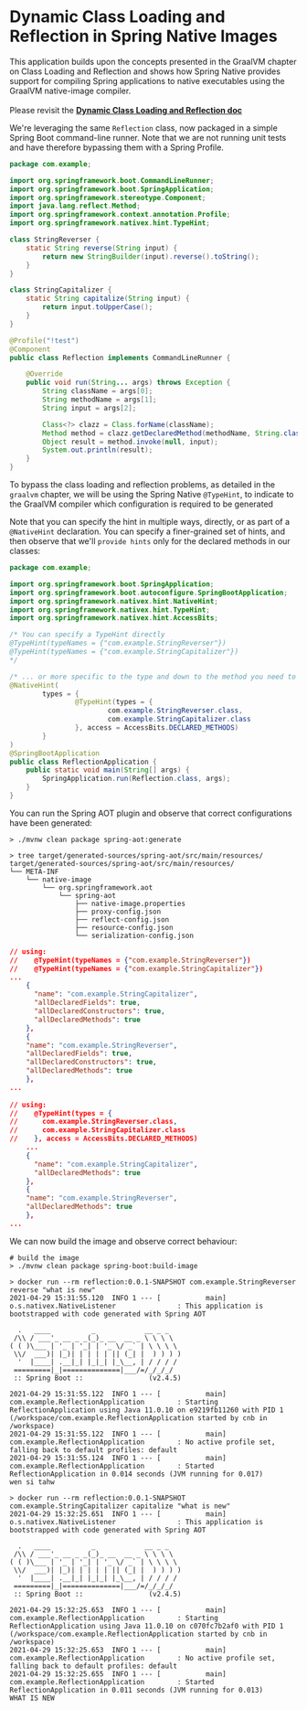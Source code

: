 # Dynamic Class Loading and Reflection in Spring Native Images

This application builds upon the concepts presented in the GraalVM chapter on Class Loading and Reflection and shows how Spring Native provides support
for compiling Spring applications to native executables using the GraalVM native-image compiler.
<br><br>
Please revisit the **[Dynamic Class Loading and Reflection doc](../../graalvm/reflection/README.md)**

We're leveraging the same `Reflection` class, now packaged in a simple Spring Boot command-line runner. 
Note that we are not running unit tests and have therefore bypassing them with a Spring Profile.
```java
package com.example;

import org.springframework.boot.CommandLineRunner;
import org.springframework.boot.SpringApplication;
import org.springframework.stereotype.Component;
import java.lang.reflect.Method;
import org.springframework.context.annotation.Profile;
import org.springframework.nativex.hint.TypeHint;

class StringReverser {
    static String reverse(String input) {
        return new StringBuilder(input).reverse().toString();
    }
}

class StringCapitalizer {
    static String capitalize(String input) {
        return input.toUpperCase();
    }
}

@Profile("!test")
@Component
public class Reflection implements CommandLineRunner {

	@Override
	public void run(String... args) throws Exception {
        String className = args[0];
        String methodName = args[1];
        String input = args[2];

        Class<?> clazz = Class.forName(className);
        Method method = clazz.getDeclaredMethod(methodName, String.class);
        Object result = method.invoke(null, input);
        System.out.println(result);
    }
}
```

To bypass the class loading and reflection problems, as detailed in the `graalvm` chapter, we will be using the Spring Native `@TypeHint`,
to indicate to the GraalVM compiler which configuration is required to be generated

Note that you can specify the hint in multiple ways, directly, or as part of a `@NativeHint` declaration. 
You can specify a finer-grained set of hints, and then observe that we'll `provide hints` only for the declared methods in our classes:
```java
package com.example;

import org.springframework.boot.SpringApplication;
import org.springframework.boot.autoconfigure.SpringBootApplication;
import org.springframework.nativex.hint.NativeHint;
import org.springframework.nativex.hint.TypeHint;
import org.springframework.nativex.hint.AccessBits;

/* You can specify a TypeHint directly
@TypeHint(typeNames = {"com.example.StringReverser"})
@TypeHint(typeNames = {"com.example.StringCapitalizer"})
*/

/* ... or more specific to the type and down to the method you need to leverage hints for */
@NativeHint(
        types = {
                @TypeHint(types = {
                        com.example.StringReverser.class,
                        com.example.StringCapitalizer.class
                }, access = AccessBits.DECLARED_METHODS)
        }
)
@SpringBootApplication
public class ReflectionApplication {
    public static void main(String[] args) {
        SpringApplication.run(Reflection.class, args);
    }
}
```

You can run the Spring AOT plugin and observe that correct configurations have been generated:
```shell
> ./mvnw clean package spring-aot:generate

> tree target/generated-sources/spring-aot/src/main/resources/
target/generated-sources/spring-aot/src/main/resources/
└── META-INF
    └── native-image
        └── org.springframework.aot
            └── spring-aot
                ├── native-image.properties
                ├── proxy-config.json
                ├── reflect-config.json
                ├── resource-config.json
                └── serialization-config.json
```

```json
// using: 
//    @TypeHint(typeNames = {"com.example.StringReverser"})
//    @TypeHint(typeNames = {"com.example.StringCapitalizer"})
...
    {
      "name": "com.example.StringCapitalizer",
      "allDeclaredFields": true,
      "allDeclaredConstructors": true,
      "allDeclaredMethods": true
    },
    {
    "name": "com.example.StringReverser",
    "allDeclaredFields": true,
    "allDeclaredConstructors": true,
    "allDeclaredMethods": true
    },
...
        
// using:
//    @TypeHint(types = {
//      com.example.StringReverser.class,
//      com.example.StringCapitalizer.class
//    }, access = AccessBits.DECLARED_METHODS)
    ...
    {
      "name": "com.example.StringCapitalizer",
      "allDeclaredMethods": true
    },
    {
    "name": "com.example.StringReverser",
    "allDeclaredMethods": true
    },
...
```

We can now build the image and observe correct behaviour:
```shell
# build the image
> ./mvnw clean package spring-boot:build-image

> docker run --rm reflection:0.0.1-SNAPSHOT com.example.StringReverser reverse "what is new"
2021-04-29 15:31:55.120  INFO 1 --- [           main] o.s.nativex.NativeListener               : This application is bootstrapped with code generated with Spring AOT

  .   ____          _            __ _ _
 /\\ / ___'_ __ _ _(_)_ __  __ _ \ \ \ \
( ( )\___ | '_ | '_| | '_ \/ _` | \ \ \ \
 \\/  ___)| |_)| | | | | || (_| |  ) ) ) )
  '  |____| .__|_| |_|_| |_\__, | / / / /
 =========|_|==============|___/=/_/_/_/
 :: Spring Boot ::                (v2.4.5)

2021-04-29 15:31:55.122  INFO 1 --- [           main] com.example.ReflectionApplication        : Starting ReflectionApplication using Java 11.0.10 on e9219fb11260 with PID 1 (/workspace/com.example.ReflectionApplication started by cnb in /workspace)
2021-04-29 15:31:55.122  INFO 1 --- [           main] com.example.ReflectionApplication        : No active profile set, falling back to default profiles: default
2021-04-29 15:31:55.124  INFO 1 --- [           main] com.example.ReflectionApplication        : Started ReflectionApplication in 0.014 seconds (JVM running for 0.017)
wen si tahw

> docker run --rm reflection:0.0.1-SNAPSHOT com.example.StringCapitalizer capitalize "what is new"
2021-04-29 15:32:25.651  INFO 1 --- [           main] o.s.nativex.NativeListener               : This application is bootstrapped with code generated with Spring AOT

  .   ____          _            __ _ _
 /\\ / ___'_ __ _ _(_)_ __  __ _ \ \ \ \
( ( )\___ | '_ | '_| | '_ \/ _` | \ \ \ \
 \\/  ___)| |_)| | | | | || (_| |  ) ) ) )
  '  |____| .__|_| |_|_| |_\__, | / / / /
 =========|_|==============|___/=/_/_/_/
 :: Spring Boot ::                (v2.4.5)

2021-04-29 15:32:25.653  INFO 1 --- [           main] com.example.ReflectionApplication        : Starting ReflectionApplication using Java 11.0.10 on c070fc7b2af0 with PID 1 (/workspace/com.example.ReflectionApplication started by cnb in /workspace)
2021-04-29 15:32:25.653  INFO 1 --- [           main] com.example.ReflectionApplication        : No active profile set, falling back to default profiles: default
2021-04-29 15:32:25.655  INFO 1 --- [           main] com.example.ReflectionApplication        : Started ReflectionApplication in 0.011 seconds (JVM running for 0.013)
WHAT IS NEW
```

